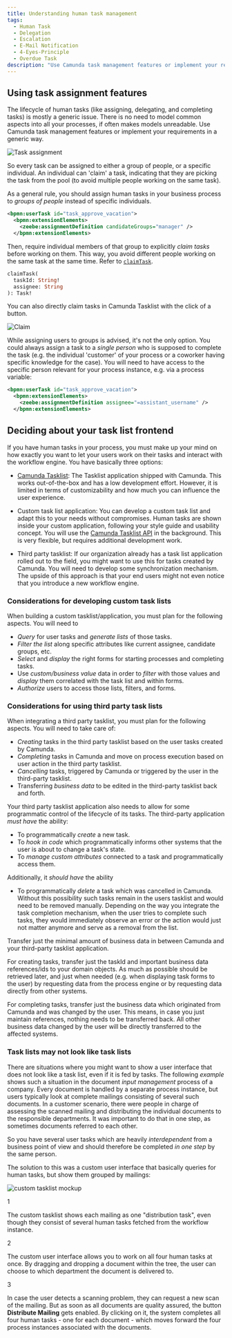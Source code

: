 ```yaml
---
title: Understanding human task management
tags:
  - Human Task
  - Delegation
  - Escalation
  - E-Mail Notification
  - 4-Eyes-Principle
  - Overdue Task
description: "Use Camunda task management features or implement your requirements in a generic way for readable models."
---
```


## Using task assignment features

The lifecycle of human tasks (like assigning, delegating, and completing tasks) is mostly a generic issue. There is no need to model common aspects into all your processes, if often makes models unreadable. Use Camunda task management features or implement your requirements in a generic way.

![Task assignment](understanding-human-tasks-management-assets/human-tasks.png)

So every task can be assigned to either a group of people, or a specific individual. An individual can 'claim' a task, indicating that they are picking the task from the pool (to avoid multiple people working on the same task).

As a general rule, you should assign human tasks in your business process to _groups of people_ instead of specific individuals.

```xml
<bpmn:userTask id="task_approve_vacation">
  <bpmn:extensionElements>
    <zeebe:assignmentDefinition candidateGroups="manager" />
  </bpmn:extensionElements>
```

Then, require individual members of that group to explicitly _claim tasks_ before working on them. This way, you avoid different people working on the same task at the same time. Refer to [`claimTask`](../../../apis-tools/tasklist-api/mutations/claim-task.mdx).

```graphql
claimTask(
  taskId: String!
  assignee: String
): Task!
```

You can also directly claim tasks in Camunda Tasklist with the click of a button.

![Claim](understanding-human-tasks-management-assets/claim.png)

While assigning users to groups is advised, it's not the only option. You could always assign a task to a _single person_ who is supposed to complete the task (e.g. the individual 'customer' of your process or a coworker having specific knowledge for the case). You will need to have access to the specific person relevant for your process instance, e.g. via a process variable:

```xml
<bpmn:userTask id="task_approve_vacation">
  <bpmn:extensionElements>
    <zeebe:assignmentDefinition assignee="=assistant_username" />
  </bpmn:extensionElements>
```

## Deciding about your task list frontend

If you have human tasks in your process, you must make up your mind on how exactly you want to let your users work on their tasks and interact with the workflow engine. You have basically three options:

- [Camunda Tasklist](/docs/components/tasklist/introduction-to-tasklist/): The Tasklist application shipped with Camunda. This works out-of-the-box and has a low development effort. However, it is limited in terms of customizability and how much you can influence the user experience.

- Custom task list application: You can develop a custom task list and adapt this to your needs without compromises. Human tasks are shown inside your custom application, following your style guide and usability concept. You will use the [Camunda Tasklist API](../../../apis-tools/tasklist-api/generated.md) in the background. This is very flexible, but requires additional development work.

- Third party tasklist: If our organization already has a task list application rolled out to the field, you might want to use this for tasks created by Camunda. You will need to develop some synchronization mechanism. The upside of this approach is that your end users might not even notice that you introduce a new workflow engine.

### Considerations for developing custom task lists

When building a custom tasklist/application, you must plan for the following aspects. You will need to

- _Query_ for user tasks and _generate lists_ of those tasks.
- _Filter the list_ along specific attributes like current assignee, candidate groups, etc.
- _Select_ and _display_ the right forms for starting processes and completing tasks.
- Use _custom/business value_ data in order to _filter_ with those values and _display_ them correlated with the task list and within forms.
- _Authorize_ users to access those lists, filters, and forms.

### Considerations for using third party task lists

When integrating a third party tasklist, you must plan for the following aspects. You will need to take care of:

- _Creating_ tasks in the third party tasklist based on the user tasks created by Camunda.
- _Completing_ tasks in Camunda and move on process execution based on user action in the third party tasklist.
- _Cancelling_ tasks, triggered by Camunda or triggered by the user in the third-party tasklist.
- Transferring _business data_ to be edited in the third-party tasklist back and forth.

Your third party tasklist application also needs to allow for some programmatic control of the lifecycle of its tasks. The third-party application _must have_ the ability:

- To programmatically _create_ a new task.
- To _hook in code_ which programmatically informs other systems that the user is about to change a task's state.
- To _manage custom attributes_ connected to a task and programmatically access them.

Additionally, it _should have_ the ability

- To programmatically _delete_ a task which was cancelled in Camunda. Without this possibility such tasks remain in the users tasklist and would need to be removed manually. Depending on the way you integrate the task completion mechanism, when the user tries to complete such tasks, they would immediately observe an error or the action would just not matter anymore and serve as a removal from the list.

Transfer just the minimal amount of business data in between Camunda and your third-party tasklist application.

For creating tasks, transfer just the taskId and important business data references/ids to your domain objects. As much as possible should be retrieved later, and just when needed (e.g. when displaying task forms to the user) by requesting data from the process engine or by requesting data directly from other systems.

For completing tasks, transfer just the business data which originated from Camunda and was changed by the user. This means, in case you just maintain references, nothing needs to be transferred back. All other business data changed by the user will be directly transferred to the affected systems.

### Task lists may not look like task lists

There are situations where you might want to show a user interface that does not look like a task list, even if it is fed by tasks. The following _example_ shows such a situation in the document _input management_ process of a company. Every document is handled by a separate process instance, but users typically look at complete mailings consisting of several such documents. In a customer scenario, there were people in charge of assessing the scanned mailing and distributing the individual documents to the responsible departments. It was important to do that in one step, as sometimes documents referred to each other.

So you have several user tasks which are heavily _interdependent_ from a business point of view and should therefore be completed _in one step_ by the same person.

The solution to this was a custom user interface that basically queries for human tasks, but show them grouped by mailings:

![custom tasklist mockup](understanding-human-tasks-management-assets/tasklist-mockup.png)

<span className="callout">1</span>

The custom tasklist shows each mailing as one "distribution task", even though they consist of several human tasks fetched from the workflow instance.

<span className="callout">2</span>

The custom user interface allows you to work on all four human tasks at once. By dragging and dropping a document within the tree, the user can choose to which department the document is delivered to.

<span className="callout">3</span>

In case the user detects a scanning problem, they can request a new scan of the mailing. But as soon
as all documents are quality assured, the button **Distribute Mailing** gets enabled. By clicking on it, the system completes all four human tasks - one for each document - which moves forward the four process instances associated with the documents.
